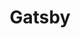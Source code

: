 ---
title: "Gatsby"
icon: images/icons/gatsby.svg
official_url: https://gatsbyjs.org
vitalstats_url: https://www.staticgen.com/gatsby
taxonomy: ssg
url: /gatsby-themes
---